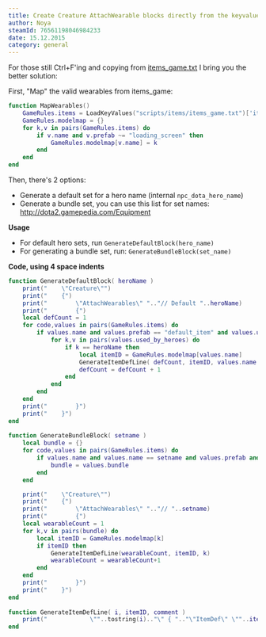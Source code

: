 ```yaml
---
title: Create Creature AttachWearable blocks directly from the keyvalues
author: Noya
steamId: 76561198046984233
date: 15.12.2015
category: general
---
```


For those still Ctrl+F'ing and copying from [items_game.txt](https://raw.githubusercontent.com/dotabuff/d2vpkr/master/dota/scripts/items/items_game.txt) I bring you the better solution:

First, "Map" the valid wearables from items_game:

~~~lua
function MapWearables()
    GameRules.items = LoadKeyValues("scripts/items/items_game.txt")['items']
    GameRules.modelmap = {}
    for k,v in pairs(GameRules.items) do
        if v.name and v.prefab ~= "loading_screen" then
            GameRules.modelmap[v.name] = k
        end
    end
end
~~~

Then, there's 2 options:

* Generate a default set for a hero name (internal `npc_dota_hero_name`)
* Generate a bundle set, you can use this list for set names: http://dota2.gamepedia.com/Equipment

**Usage**

* For default hero sets, run `GenerateDefaultBlock(hero_name)`
* For generating a bundle set, run: `GenerateBundleBlock(set_name)`

**Code, using 4 space indents**
~~~lua
function GenerateDefaultBlock( heroName )
    print("    \"Creature\"")
    print("    {")
    print("        \"AttachWearables\" ".."// Default "..heroName)
    print("        {")
    local defCount = 1
    for code,values in pairs(GameRules.items) do
        if values.name and values.prefab == "default_item" and values.used_by_heroes then
            for k,v in pairs(values.used_by_heroes) do
                if k == heroName then
                    local itemID = GameRules.modelmap[values.name]
                    GenerateItemDefLine( defCount, itemID, values.name )
                    defCount = defCount + 1
                end
            end
        end
    end
    print("        }")
    print("    }")
end
 
function GenerateBundleBlock( setname )
    local bundle = {}
    for code,values in pairs(GameRules.items) do
        if values.name and values.name == setname and values.prefab and values.prefab == "bundle" then
            bundle = values.bundle
        end
    end

    print("    \"Creature\"")
    print("    {")
    print("        \"AttachWearables\" ".."// "..setname)
    print("        {")
    local wearableCount = 1
    for k,v in pairs(bundle) do
        local itemID = GameRules.modelmap[k]
        if itemID then
            GenerateItemDefLine(wearableCount, itemID, k)
            wearableCount = wearableCount+1
        end
    end
    print("        }")
    print("    }")
end
 
function GenerateItemDefLine( i, itemID, comment )
    print("            \""..tostring(i).."\" { ".."\"ItemDef\" \""..itemID.."\" } // "..comment)
end
~~~